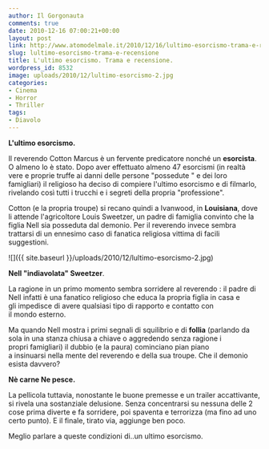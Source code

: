 ```yaml
---
author: Il Gorgonauta
comments: true
date: 2010-12-16 07:00:21+00:00
layout: post
link: http://www.atomodelmale.it/2010/12/16/lultimo-esorcismo-trama-e-recensione/
slug: lultimo-esorcismo-trama-e-recensione
title: L'ultimo esorcismo. Trama e recensione.
wordpress_id: 8532
image: uploads/2010/12/lultimo-esorcismo-2.jpg
categories:
- Cinema
- Horror
- Thriller
tags:
- Diavolo
---
```


**L'ultimo esorcismo.**

Il reverendo Cotton Marcus è un fervente predicatore nonché un **esorcista**. O almeno lo è stato. Dopo aver effettuato almeno 47 esorcismi (in realtà vere e proprie truffe ai danni delle persone "possedute " e dei loro famigliari) il religioso ha deciso di compiere l'ultimo esorcismo e di filmarlo, rivelando così tutti i trucchi e i segreti della propria "professione".

Cotton (e la propria troupe) si recano quindi a Ivanwood, in **Louisiana**, dove li attende l'agricoltore Louis Sweetzer, un padre di famiglia convinto che la figlia Nell sia posseduta dal demonio. Per il reverendo invece sembra trattarsi di un ennesimo caso di fanatica religiosa vittima di facili suggestioni.

![]({{ site.baseurl }}/uploads/2010/12/lultimo-esorcismo-2.jpg)

**Nell "indiavolata" Sweetzer**.

La ragione in un primo momento sembra sorridere al reverendo : il padre di Nell infatti è una fanatico religioso che educa la propria figlia in casa e gli impedisce di avere qualsiasi tipo di rapporto e contatto con il mondo esterno.

Ma quando Nell mostra i primi segnali di squilibrio e di **follia** (parlando da sola in una stanza chiusa a chiave o aggredendo senza ragione i propri famigliari) il dubbio (e la paura) cominciano pian piano a insinuarsi nella mente del reverendo e della sua troupe. Che il demonio esista davvero?

**Nè carne Ne pesce.**

La pellicola tuttavia, nonostante le buone premesse e un trailer accattivante, si rivela una sostanziale delusione. Senza concentrarsi su nessuna delle 2 cose prima diverte e fa sorridere, poi spaventa e terrorizza (ma fino ad uno certo punto). E il finale, tirato via, aggiunge ben poco.

Meglio parlare a queste condizioni di..un ultimo esorcismo.

